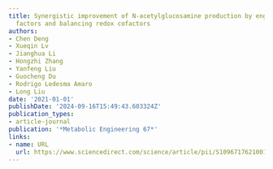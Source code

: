 ```yaml
---
title: Synergistic improvement of N-acetylglucosamine production by engineering transcription
  factors and balancing redox cofactors
authors:
- Chen Deng
- Xueqin Lv
- Jianghua Li
- Hongzhi Zhang
- Yanfeng Liu
- Guocheng Du
- Rodrigo Ledesma Amaro
- Long Liu
date: '2021-01-01'
publishDate: '2024-09-16T15:49:43.603324Z'
publication_types:
- article-journal
publication: '*Metabolic Engineering 67*'
links:
- name: URL
  url: https://www.sciencedirect.com/science/article/pii/S1096717621001221
---
```

